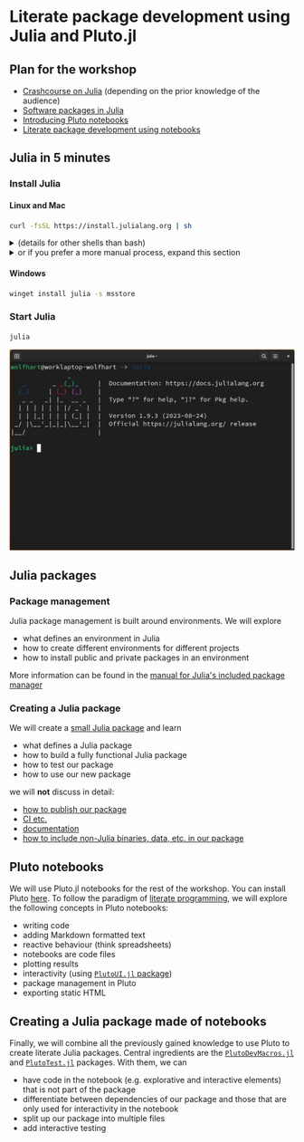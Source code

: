 # Literate package development using Julia and Pluto.jl

## Plan for the workshop

* [Crashcourse on Julia](#julia-in-5-minutes) (depending on the prior knowledge of the audience)
* [Software packages in Julia](#julia-packages)
* [Introducing Pluto notebooks](#pluto-notebooks)
* [Literate package development using notebooks](#creating-a-julia-package-made-of-notebooks)

## Julia in 5 minutes

### Install Julia

#### Linux and Mac
```bash
curl -fsSL https://install.julialang.org | sh
```
<details>
<summary>(details for other shells than bash)</summary>

Note that on shells other than `bash` you might have to manually add the `~/.juliaup/bin` directory to your `PATH`, e.g. on `fish`: 

```fish
set -U fish_user_paths ~/.juliaup/bin $fish_user_paths
```

Fore more details on `juliaup`, visit https://github.com/JuliaLang/juliaup
</details>
<details>
<summary>or  if you prefer a more manual process, expand this section</summary>

got to https://julialang.org/downloads/, download the right archive for your system, extract it and add the contained `bin` directory to your `$PATH`
</details>

#### Windows
```bash
winget install julia -s msstore
```

### Start Julia

```bash
julia
```
![alt text](images/REPL.png "Screenshot of the Julia REPL")

## Julia packages

### Package management

Julia package management is built around environments. We will explore

* what defines an environment in Julia
* how to create different environments for different projects
* how to install public and private packages in an environment

More information can be found in the [manual for Julia's included package manager](https://pkgdocs.julialang.org/v1/)

### Creating a Julia package

We will create a [small Julia package](./ExamplePackage/) and learn

* what defines a Julia package
* how to build a fully functional Julia package
* how to test our package
* how to use our new package

we will **not** discuss in detail:

* [how to publish our package](https://github.com/JuliaRegistries)
* [CI etc.](https://github.com/JuliaCI/)
* [documentation](https://documenter.juliadocs.org/stable/)
* [how to include non-Julia binaries, data, etc. in our package](https://pkgdocs.julialang.org/v1/artifacts/)

## Pluto notebooks

We will use Pluto.jl notebooks for the rest of the workshop.
You can install Pluto [here](https://plutojl.org/#install).
To follow the paradigm of [literate programming](https://en.wikipedia.org/wiki/Literate_programming),
we will explore the following concepts in Pluto notebooks:

- writing code
- adding Markdown formatted text
- reactive behaviour (think spreadsheets)
- notebooks are code files
- plotting results
- interactivity (using [`PlutoUI.jl` package](https://github.com/JuliaPluto/PlutoUI.jl))
- package management in Pluto
- exporting static HTML

## Creating a Julia package made of notebooks

Finally, we will combine all the previously gained knowledge to use Pluto to
create literate Julia packages.
Central ingredients are the [`PlutoDevMacros.jl`](https://github.com/disberd/PlutoDevMacros.jl)
and [`PlutoTest.jl`](https://github.com/JuliaPluto/PlutoTest.jl) packages.
With them, we can

- have code in the notebook (e.g. explorative and interactive elements) that is
  not part of the package
- differentiate between dependencies of our package and those that are only used
  for interactivity in the notebook
- split up our package into multiple files
- add interactive testing